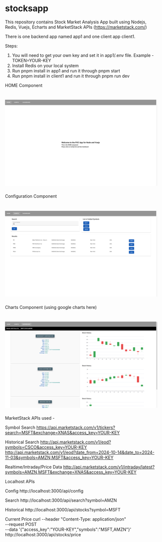 # stocksapp
This repository contains Stock Market Analysis App built using Nodejs, Redis, Vuejs, Echarts and MarketStack APIs (https://marketstack.com/)

There is one backend app named app1 and one client app client1.

Steps:
1. You will need to get your own key and set it in app1/.env file. Example - TOKEN=YOUR-KEY
2. Install Redis on your local system
3. Run pnpm install in app1 and run it through pnpm start
4. Run pnpm install in client1 and run it through pnpm run dev 

HOME Component
# ![Home Component](./media/home.png)

Configuration Component
# ![Config Component](./media/config.png)

Charts Component (using google charts here)
# ![Charts Component](./media/dashboard.png)


MarketStack APIs used - 

Symbol Search
https://api.marketstack.com/v1/tickers?search=MSFT&exchange=XNAS&access_key=YOUR-KEY

Historical Search
http://api.marketstack.com/v1/eod?symbols=CSCO&access_key=YOUR-KEY
http://api.marketstack.com/v1/eod?date_from=2024-10-14&date_to=2024-11-03&symbols=AMZN,MSFT&access_key=YOUR-KEY

Realtime/Intraday/Price Data
http://api.marketstack.com/v1/intraday/latest?symbols=AMZN,MSFT&exchange=XNAS&access_key=YOUR-KEY


Localhost APIs

Config
http://localhost:3000/api/config

Search
http://localhost:3000/api/search?symbol=AMZN

Historical
http://localhost:3000/api/stocks?symbol=MSFT

Current Price
curl --header "Content-Type: application/json" \
  --request POST \
  --data '{"access_key":"YOUR-KEY","symbols":"MSFT,AMZN"}' \
  http://localhost:3000/api/stocks/price
